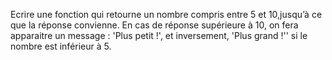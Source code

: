 Ecrire une fonction qui retourne un nombre compris entre 5 et 10,jusqu’à ce que la réponse convienne. En cas de réponse supérieure à 10, on fera apparaitre un message : 'Plus petit !', et inversement, 'Plus grand !'' si le nombre est inférieur à 5.
